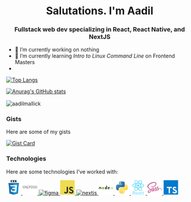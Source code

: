 <h1 align="center">Salutations. I'm Aadil</h1>
<h3 align="center">Fullstack web dev specializing in React, React Native, and NextJS</h3>

- 🔭 I’m currently working on nothing
- 🌱 I’m currently learning _Intro to Linux Command Line_ on Frontend Masters
- 
[![Top Langs](https://github-readme-stats.vercel.app/api/top-langs/?username=aadilmallick)](https://github.com/anuraghazra/github-readme-stats)

[![Anurag's GitHub stats](https://github-readme-stats.vercel.app/api?username=aadilmallick)](https://github.com/anuraghazra/github-readme-stats)

<p><img align="center" src="https://github-readme-streak-stats.herokuapp.com/?user=aadilmallick&" alt="aadilmallick" /></p>

### Gists

Here are some of my gists

[![Gist Card](https://github-readme-stats.vercel.app/api/gist?id=2a08f8759bea0a47eb3a7dac2e5e26c2)](https://gist.github.com/aadilmallick/2a08f8759bea0a47eb3a7dac2e5e26c2)


### Technologies 

Here are some technologies I've worked with: 

<div style="display:'flex'; flex-direction: 'row'; gap: '16px';">   </a> <a href="https://www.w3schools.com/css/" target="_blank" rel="noreferrer"> <img src="https://raw.githubusercontent.com/devicons/devicon/master/icons/css3/css3-original-wordmark.svg" alt="css3" width="40" height="40"/> </a> <a href="https://expressjs.com" target="_blank" rel="noreferrer"> <img src="https://raw.githubusercontent.com/devicons/devicon/master/icons/express/express-original-wordmark.svg" alt="express" width="40" height="40"/> </a> <a href="https://www.figma.com/" target="_blank" rel="noreferrer"> <img src="https://www.vectorlogo.zone/logos/figma/figma-icon.svg" alt="figma" width="40" height="40"/> </a>  <a href="https://developer.mozilla.org/en-US/docs/Web/JavaScript" target="_blank" rel="noreferrer"> <img src="https://raw.githubusercontent.com/devicons/devicon/master/icons/javascript/javascript-original.svg" alt="javascript" width="40" height="40"/> </a> <a href="https://nextjs.org/" target="_blank" rel="noreferrer"> <img src="https://cdn.worldvectorlogo.com/logos/nextjs-2.svg" alt="nextjs" width="40" height="40"/> </a> <a href="https://nodejs.org" target="_blank" rel="noreferrer"> <img src="https://raw.githubusercontent.com/devicons/devicon/master/icons/nodejs/nodejs-original-wordmark.svg" alt="nodejs" width="40" height="40"/> </a><a href="https://www.python.org" target="_blank" rel="noreferrer"> <img src="https://raw.githubusercontent.com/devicons/devicon/master/icons/python/python-original.svg" alt="python" width="40" height="40"/> </a> <a href="https://reactjs.org/" target="_blank" rel="noreferrer"> <img src="https://raw.githubusercontent.com/devicons/devicon/master/icons/react/react-original-wordmark.svg" alt="react" width="40" height="40"/> </a>  <a href="https://sass-lang.com" target="_blank" rel="noreferrer"> <img src="https://raw.githubusercontent.com/devicons/devicon/master/icons/sass/sass-original.svg" alt="sass" width="40" height="40"/> </a>  <a href="https://www.typescriptlang.org/" target="_blank" rel="noreferrer"> <img src="https://raw.githubusercontent.com/devicons/devicon/master/icons/typescript/typescript-original.svg" alt="typescript" width="40" height="40"/> </a> </div>

<!--
**aadilmallick/aadilmallick** is a ✨ _special_ ✨ repository because its `README.md` (this file) appears on your GitHub profile.

Here are some ideas to get you started:

- 🔭 I’m currently working on ...
- 🌱 I’m currently learning ...
- 👯 I’m looking to collaborate on ...
- 🤔 I’m looking for help with ...
- 💬 Ask me about ...
- 📫 How to reach me: ...
- 😄 Pronouns: ...
- ⚡ Fun fact: ...
-->
